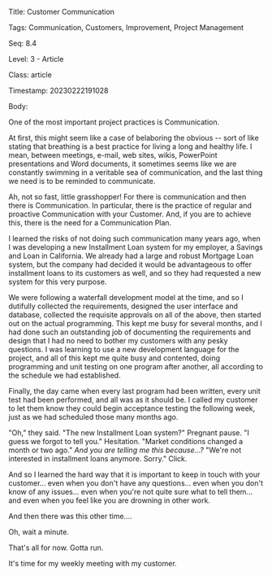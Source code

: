 Title:  Customer Communication

Tags:   Communication, Customers, Improvement, Project Management

Seq:    8.4

Level:  3 - Article

Class:  article

Timestamp: 20230222191028

Body:

One of the most important project practices is Communication. 

At first, this might seem like a case of belaboring the obvious -- sort of like stating that breathing is a best practice for living a long and healthy life. I mean, between meetings, e-mail, web sites, wikis, PowerPoint presentations and Word documents, it sometimes seems like we are constantly swimming in a veritable sea of communication, and the last thing we need is to be reminded to communicate. 

Ah, not so fast, little grasshopper! For there is communication and then there is Communication. In particular, there is the practice of regular and proactive Communication with your Customer. And, if you are to achieve this, there is the need for a Communication Plan. 

I learned the risks of not doing such communication many years ago, when I was developing a new Installment Loan system for my employer, a Savings and Loan in California. We already had a large and robust Mortgage Loan system, but the company had decided it would be advantageous to offer installment loans to its customers as well, and so they had requested a new system for this very purpose. 

We were following a waterfall development model at the time, and so I dutifully collected the requirements, designed the user interface and database, collected the requisite approvals on all of the above, then started out on the actual programming. This kept me busy for several months, and I had done such an outstanding job of documenting the requirements and design that I had no need to bother my customers with any pesky questions. I was learning to use a new development language for the project, and all of this kept me quite busy and contented, doing programming and unit testing on one program after another, all according to the schedule we had established. 

Finally, the day came when every last program had been written, every unit test had been performed, and all was as it should be. I called my customer to let them know they could begin acceptance testing the following week, just as we had scheduled those many months ago. 

"Oh," they said. "The new Installment Loan system?" Pregnant pause. "I guess we forgot to tell you." Hesitation. "Market conditions changed a month or two ago." *And you are telling me this because...?* "We're not interested in installment loans anymore.  Sorry." Click. 

And so I learned the hard way that it is important to keep in touch with your customer... even when you don't have any questions... even when you don't know of any issues... even when you're not quite sure what to tell them... and even when you feel like you are drowning in other work. 

And then there was this other time.... 

Oh, wait a minute. 

That's all for now. Gotta run. 

It's time for my weekly meeting with my customer.
